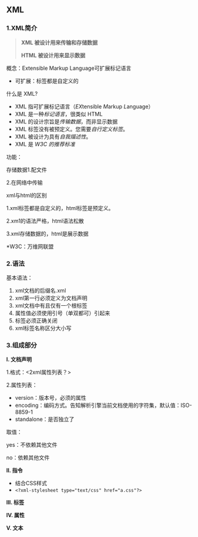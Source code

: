 ## XML

### 1.XML简介

> **XML 被设计用来传输和存储数据**
>
> **HTML 被设计用来显示数据**

概念：Extensible Markup Language可扩展标记语言

- 可扩展：标签都是自定义的

什么是 XML?

- XML 指可扩展标记语言（*EX*tensible *M*arkup *L*anguage）
- XML 是一种*标记语言*，很类似 HTML
- XML 的设计宗旨是*传输数据*，而非显示数据
- XML 标签没有被预定义。您需要*自行定义标签*。
- XML 被设计为具有*自我描述性*。
- XML 是 *W3C 的推荐标准*

功能：

存储数据1.配文件

2.在网络中传输

xml与html的区别

1.xml标签都是自定义的，html标签是预定义。

2.xm1的语法严格，html语法松散

3.xml存储数据的，html是展示数据

*W3C：万维网联盟

### 2.语法

基本语法：

1. xml文档的后缀名.xml
2. xml第一行必须定义为文档声明
3. xml文档中有且仅有一个根标签
4. 属性值必须使用引号（单双都可）引起来
5. 标签必须正确关闭
6. xml标签名称区分大小写



### 3.组成部分

**I. 文档声明**

1.格式：<2xml属性列表？>

2.属性列表：

- version：版本号，必须的属性
- encoding：编码方式。告知解析引擎当前文档使用的字符集，默认值：ISO-8859-1
- standalone：是否独立了



取值：

yes：不依赖其他文件

no：依赖其他文件

**II. 指令**

- 结合CSS样式
- `<?xml-stylesheet type="text/css" href="a.css"?>`

**III. 标签**

**IV. 属性**

**V. 文本**